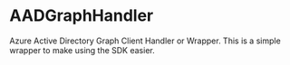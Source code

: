 # AADGraphHandler
Azure Active Directory Graph Client Handler or Wrapper. This is a simple wrapper to make using the SDK easier.
